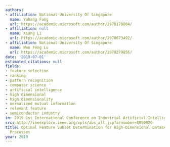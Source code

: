 ```yaml
---
authors:
- affiliation: National University Of Singapore
  name: Yuhang Fang
  url: https://academic.microsoft.com/author/2978178804/
- affiliation: null
  name: Xiang Li
  url: https://academic.microsoft.com/author/2978673492/
- affiliation: National University Of Singapore
  name: Wen Feng Lu
  url: https://academic.microsoft.com/author/2978279856/
date: '2019-07-01'
estimated_citations: null
fields:
- feature selection
- ranking
- pattern recognition
- computer science
- artificial intelligence
- high dimensional
- high dimensionality
- normalized mutual information
- relevant feature
- semiconductor industry
in: 2019 1st International Conference on Industrial Artificial Intelligence (IAI)
src: http://ieeexplore.ieee.org/xpls/abs_all.jsp?arnumber=8850820
title: Optimal Feature Subset Determination for High-Dimensional Datasets in Manufacturing
  Processes
year: 2019
---
```

